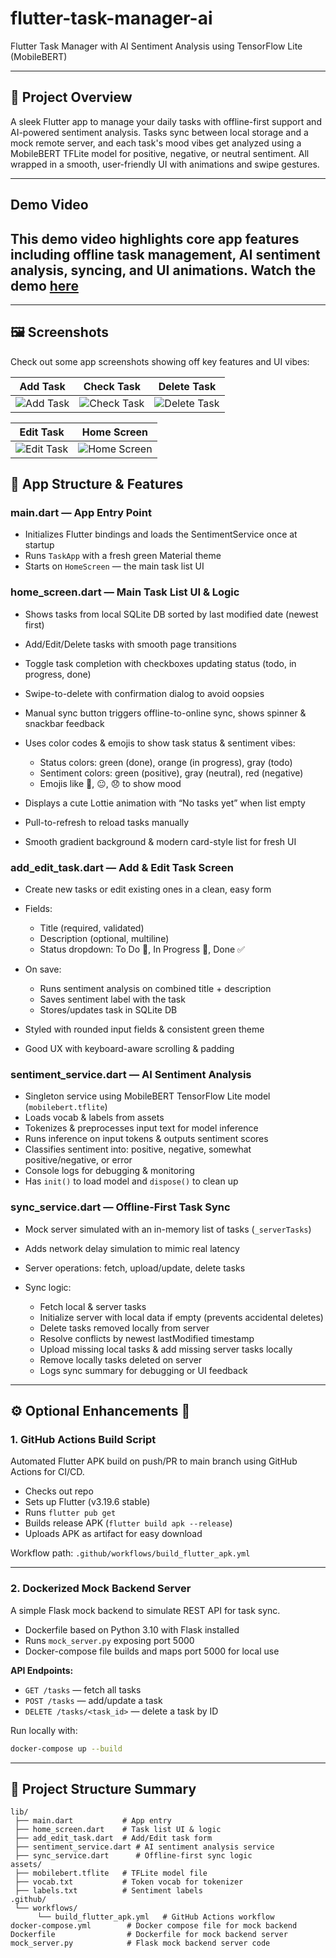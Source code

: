 # flutter-task-manager-ai

Flutter Task Manager with AI Sentiment Analysis using TensorFlow Lite (MobileBERT)

---

## 🚀 Project Overview

A sleek Flutter app to manage your daily tasks with offline-first support and AI-powered sentiment analysis. Tasks sync between local storage and a mock remote server, and each task's mood vibes get analyzed using a MobileBERT TFLite model for positive, negative, or neutral sentiment. All wrapped in a smooth, user-friendly UI with animations and swipe gestures.

---
## Demo Video  
This demo video highlights core app features including offline task management, AI sentiment analysis, syncing, and UI animations.
Watch the demo [here](https://youtube.com/shorts/uqJ2315paLc?feature=shared)    
---
---

## 🖼️ Screenshots

Check out some app screenshots showing off key features and UI vibes:

| Add Task         | Check Task        | Delete Task       |
|------------------|-------------------|-------------------|
| ![Add Task](assets/screenshots/addtask.jpg)   | ![Check Task](assets/screenshots/checktask.jpg)  | ![Delete Task](assets/screenshots/deletetask.jpg)  |

| Edit Task        | Home Screen       |
|------------------|-------------------|
| ![Edit Task](assets/screenshots/edittask.jpg) | ![Home Screen](assets/screenshots/homescreen.jpg) |

## 📱 App Structure & Features

### main.dart — App Entry Point

* Initializes Flutter bindings and loads the SentimentService once at startup
* Runs `TaskApp` with a fresh green Material theme
* Starts on `HomeScreen` — the main task list UI

### home\_screen.dart — Main Task List UI & Logic

* Shows tasks from local SQLite DB sorted by last modified date (newest first)
* Add/Edit/Delete tasks with smooth page transitions
* Toggle task completion with checkboxes updating status (todo, in progress, done)
* Swipe-to-delete with confirmation dialog to avoid oopsies
* Manual sync button triggers offline-to-online sync, shows spinner & snackbar feedback
* Uses color codes & emojis to show task status & sentiment vibes:

  * Status colors: green (done), orange (in progress), gray (todo)
  * Sentiment colors: green (positive), gray (neutral), red (negative)
  * Emojis like 🙂, 😐, 😞 to show mood
* Displays a cute Lottie animation with “No tasks yet” when list empty
* Pull-to-refresh to reload tasks manually
* Smooth gradient background & modern card-style list for fresh UI

### add\_edit\_task.dart — Add & Edit Task Screen

* Create new tasks or edit existing ones in a clean, easy form
* Fields:

  * Title (required, validated)
  * Description (optional, multiline)
  * Status dropdown: To Do 📝, In Progress 🚧, Done ✅
* On save:

  * Runs sentiment analysis on combined title + description
  * Saves sentiment label with the task
  * Stores/updates task in SQLite DB
* Styled with rounded input fields & consistent green theme
* Good UX with keyboard-aware scrolling & padding

### sentiment\_service.dart — AI Sentiment Analysis

* Singleton service using MobileBERT TensorFlow Lite model (`mobilebert.tflite`)
* Loads vocab & labels from assets
* Tokenizes & preprocesses input text for model inference
* Runs inference on input tokens & outputs sentiment scores
* Classifies sentiment into: positive, negative, somewhat positive/negative, or error
* Console logs for debugging & monitoring
* Has `init()` to load model and `dispose()` to clean up

### sync\_service.dart — Offline-First Task Sync

* Mock server simulated with an in-memory list of tasks (`_serverTasks`)
* Adds network delay simulation to mimic real latency
* Server operations: fetch, upload/update, delete tasks
* Sync logic:

  * Fetch local & server tasks
  * Initialize server with local data if empty (prevents accidental deletes)
  * Delete tasks removed locally from server
  * Resolve conflicts by newest lastModified timestamp
  * Upload missing local tasks & add missing server tasks locally
  * Remove locally tasks deleted on server
  * Logs sync summary for debugging or UI feedback

---

## ⚙️ Optional Enhancements 🚀

### 1. GitHub Actions Build Script

Automated Flutter APK build on push/PR to main branch using GitHub Actions for CI/CD.

* Checks out repo
* Sets up Flutter (v3.19.6 stable)
* Runs `flutter pub get`
* Builds release APK (`flutter build apk --release`)
* Uploads APK as artifact for easy download

Workflow path: `.github/workflows/build_flutter_apk.yml`

---

### 2. Dockerized Mock Backend Server

A simple Flask mock backend to simulate REST API for task sync.

* Dockerfile based on Python 3.10 with Flask installed
* Runs `mock_server.py` exposing port 5000
* Docker-compose file builds and maps port 5000 for local use

**API Endpoints:**

* `GET /tasks` — fetch all tasks
* `POST /tasks` — add/update a task
* `DELETE /tasks/<task_id>` — delete a task by ID

Run locally with:

```bash
docker-compose up --build
```

---

## 📂 Project Structure Summary

```
lib/
 ├── main.dart           # App entry
 ├── home_screen.dart    # Task list UI & logic
 ├── add_edit_task.dart  # Add/Edit task form
 ├── sentiment_service.dart # AI sentiment analysis service
 ├── sync_service.dart      # Offline-first sync logic
assets/
 ├── mobilebert.tflite   # TFLite model file
 ├── vocab.txt           # Token vocab for tokenizer
 ├── labels.txt          # Sentiment labels
.github/
 └── workflows/
      └── build_flutter_apk.yml   # GitHub Actions workflow
docker-compose.yml        # Docker compose file for mock backend
Dockerfile                # Dockerfile for mock backend server
mock_server.py            # Flask mock backend server code
```


